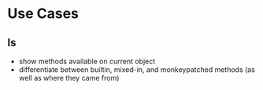 # Use Cases

## ls

- show methods available on current object
- differentiate between builtin, mixed-in, and monkeypatched methods (as well as where they came from)

